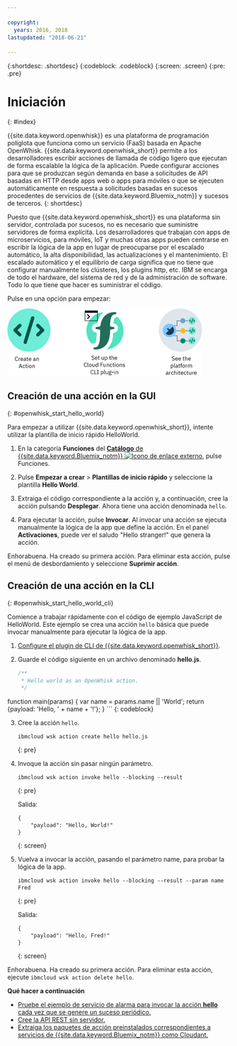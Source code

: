 ```yaml
---

copyright:
  years: 2016, 2018
lastupdated: "2018-06-21"

---
```


{:shortdesc: .shortdesc}
{:codeblock: .codeblock}
{:screen: .screen}
{:pre: .pre}

# Iniciación
{: #index}

{{site.data.keyword.openwhisk}} es una plataforma de programación políglota que funciona como un servicio (FaaS) basada en Apache OpenWhisk. {{site.data.keyword.openwhisk_short}} permite a los desarrolladores escribir acciones de llamada de código ligero que ejecutan de forma escalable la lógica de la aplicación. Puede configurar acciones para que se produzcan según demanda en base a solicitudes de API basadas en HTTP desde apps web o apps para móviles o que se ejecuten automáticamente en respuesta a solicitudes basadas en sucesos procedentes de servicios de {{site.data.keyword.Bluemix_notm}} y sucesos de terceros.
{: shortdesc}

Puesto que {{site.data.keyword.openwhisk_short}} es una plataforma sin servidor, controlada por sucesos, no es necesario que suministre servidores de forma explícita. Los desarrolladores que trabajan con apps de microservicios, para móviles, IoT y muchas otras apps pueden centrarse en escribir la lógica de la app en lugar de preocuparse por el escalado automático, la alta disponibilidad, las actualizaciones y el mantenimiento. El escalado automático y el equilibrio de carga significa que no tiene que configurar manualmente los clústeres, los plugins http, etc. IBM se encarga de todo el hardware, del sistema de red y de la administración de software. Todo lo que tiene que hacer es suministrar el código.

Pulse en una opción para empezar:

<img usemap="#home_map" border="0" class="image" id="image_ztx_crb_f1b" src="images/imagemap.png" width="440" alt="Pulse un icono para empezar a trabajar rápidamente con {{site.data.keyword.openswhisk_short}}." style="width:440px;" />
<map name="home_map" id="home_map">
<area href="#openwhisk_start_hello_world" alt="Crear una acción" title="Crear una acción" shape="rect" coords="-7, -8, 108, 211" />
<area href="bluemix_cli.html" alt="Configurar el plugin de CLI de {{site.data.keyword.openwhisk_short}}" title="Configurar el plugin de CLI de {{site.data.keyword.openwhisk_short}}" shape="rect" coords="155, -1, 289, 210" />
<area href="openwhisk_about.html" alt="Ver la arquitectura de la plataforma" title="Ver la arquitectura de la plataforma" shape="rect" coords="326, -10, 448, 218" />
</map>


## Creación de una acción en la GUI
{: #openwhisk_start_hello_world}

Para empezar a utilizar {{site.data.keyword.openwhisk_short}}, intente utilizar la plantilla de inicio rápido HelloWorld.

1.  En la categoría **Funciones** del [**Catálogo** de {{site.data.keyword.Bluemix_notm}} ![Icono de enlace externo](../icons/launch-glyph.svg "Icono de enlace externo")](https://console.bluemix.net/catalog/?category=whisk), pulse Funciones.

2. Pulse **Empezar a crear** > **Plantillas de inicio rápido** y seleccione la plantilla **Hello World**.

5. Extraiga el código correspondiente a la acción y, a continuación, cree la acción pulsando **Desplegar**. Ahora tiene una acción denominada `hello`.

6. Para ejecutar la acción, pulse **Invocar**. Al invocar una acción se ejecuta manualmente la lógica de la app que define la acción. En el panel **Activaciones**, puede ver el saludo "Hello stranger!" que genera la acción.

Enhorabuena. Ha creado su primera acción. Para eliminar esta acción, pulse el menú de desbordamiento y seleccione **Suprimir acción**.

## Creación de una acción en la CLI
{: #openwhisk_start_hello_world_cli}

Comience a trabajar rápidamente con el código de ejemplo JavaScript de HelloWorld. Este ejemplo se crea una acción `hello` básica que puede invocar manualmente para ejecutar la lógica de la app.

1. [Configure el plugin de CLI de {{site.data.keyword.openwhisk_short}}](bluemix_cli.html).

2. Guarde el código siguiente en un archivo denominado **hello.js**.

    ```javascript
    /**
     * Hello world as an OpenWhisk action.
     */
function main(params) {
        var name = params.name || 'World';
    return {payload:  'Hello, ' + name + '!'};
    }
    ```
    {: codeblock}

3. Cree la acción `hello`.
    ```
    ibmcloud wsk action create hello hello.js
    ```
    {: pre}

4. Invoque la acción sin pasar ningún parámetro.
    ```
    ibmcloud wsk action invoke hello --blocking --result
    ```
    {: pre}  

    Salida:
    ```
    {
        "payload": "Hello, World!"
    }
    ```
    {: screen}

5. Vuelva a invocar la acción, pasando el parámetro name, para probar la lógica de la app.
    ```
    ibmcloud wsk action invoke hello --blocking --result --param name Fred
    ```
    {: pre}  

    Salida:
    ```
    {
        "payload": "Hello, Fred!"
    }
    ```
    {: screen}

Enhorabuena. Ha creado su primera acción. Para eliminar esta acción, ejecute `ibmcloud wsk action delete hello`.

**Qué hacer a continuación**
* [Pruebe el ejemplo de servicio de alarma para invocar la acción **hello** cada vez que se genere un suceso periódico.](./openwhisk_packages.html#openwhisk_package_trigger)
* [Cree la API REST sin servidor.](openwhisk_apigateway.html)
* [Extraiga los paquetes de acción preinstalados correspondientes a servicios de {{site.data.keyword.Bluemix_notm}} como Cloudant.](cloudant_actions.html)
